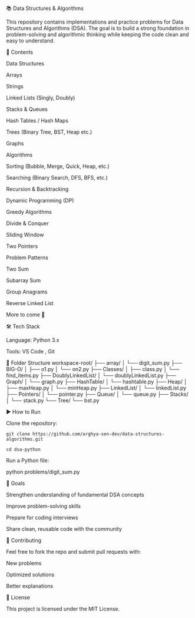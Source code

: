 📚 Data Structures & Algorithms

This repository contains implementations and practice problems for Data Structures and Algorithms (DSA). The goal is to build a strong foundation in problem-solving and algorithmic thinking while keeping the code clean and easy to understand.

🚀 Contents

Data Structures

Arrays

Strings

Linked Lists (Singly, Doubly)

Stacks & Queues

Hash Tables / Hash Maps

Trees (Binary Tree, BST, Heap etc.)

Graphs

Algorithms

Sorting (Bubble, Merge, Quick, Heap, etc.)

Searching (Binary Search, DFS, BFS, etc.)

Recursion & Backtracking

Dynamic Programming (DP)

Greedy Algorithms

Divide & Conquer

Sliding Window

Two Pointers

Problem Patterns

Two Sum

Subarray Sum

Group Anagrams

Reverse Linked List

More to come 🚀

🛠️ Tech Stack

Language: Python 3.x

Tools: VS Code , Git

📂 Folder Structure
workspace-root/
├── array/
│ └── digit_sum.py
├── BIG-O/
│ ├── o1.py
│ └── on2.py
├── Classes/
│ ├── class.py
│ └── find_items.py
├── DoublyLinkedList/
│ └── doublyLinkedList.py
├── Graph/
│ └── graph.py
├── HashTable/
│ └── hashtable.py
├── Heap/
│ ├── maxHeap.py
│ └── minHeap.py
├── LinkedList/
│ └── linkedList.py
├── Pointers/
│ └── pointer.py
├── Queue/
│ └── queue.py
├── Stacks/
│ └── stack.py
└── Tree/
└── bst.py

▶️ How to Run

Clone the repository:

```
git clone https://github.com/arghya-sen-dev/data-structures-algorithms.git
```

```
cd dsa-python
```

Run a Python file:

python problems/digit_sum.py

🎯 Goals

Strengthen understanding of fundamental DSA concepts

Improve problem-solving skills

Prepare for coding interviews

Share clean, reusable code with the community

🤝 Contributing

Feel free to fork the repo and submit pull requests with:

New problems

Optimized solutions

Better explanations

📜 License

This project is licensed under the MIT License.

